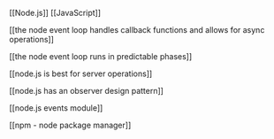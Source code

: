 [[Node.js]] [[JavaScript]]

[[the node event loop handles callback functions and allows for async operations]]

[[the node event loop runs in predictable phases]]

[[node.js is best for server operations]]

[[node.js has an observer design pattern]]

[[node.js events module]]

[[npm - node package manager]]

